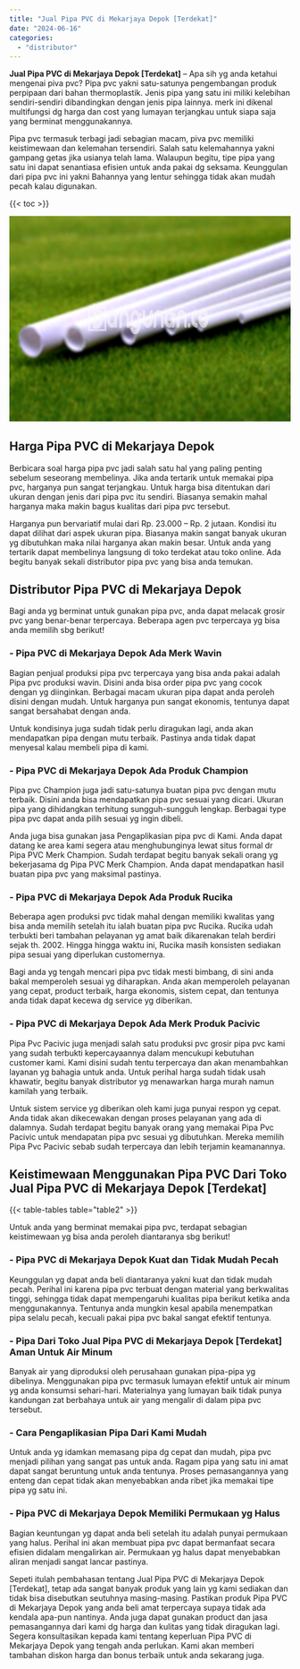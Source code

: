 ```yaml
---
title: "Jual Pipa PVC di Mekarjaya Depok [Terdekat]"
date: "2024-06-16"
categories: 
  - "distributor"
---
```


**Jual Pipa PVC di Mekarjaya Depok \[Terdekat\]** – Apa sih yg anda ketahui mengenai piva pvc? Pipa pvc yakni satu-satunya pengembangan produk perpipaan dari bahan thermoplastik. Jenis pipa yang satu ini miliki kelebihan sendiri-sendiri dibandingkan dengan jenis pipa lainnya. merk ini dikenal multifungsi dg harga dan cost yang lumayan terjangkau untuk siapa saja yang berminat menggunakannya.

Pipa pvc termasuk terbagi jadi sebagian macam, piva pvc memiliki keistimewaan dan kelemahan tersendiri. Salah satu kelemahannya yakni gampang getas jika usianya telah lama. Walaupun begitu, tipe pipa yang satu ini dapat senantiasa efisien untuk anda pakai dg seksama. Keunggulan dari pipa pvc ini yakni Bahannya yang lentur sehingga tidak akan mudah pecah kalau digunakan.

{{< toc >}}

![Jual Pipa PVC di Mekarjaya Depok [Terdekat]](/images/jaul-pipa-pvc-55.png)

## Harga Pipa PVC di Mekarjaya Depok

Berbicara soal harga pipa pvc jadi salah satu hal yang paling penting sebelum seseorang membelinya. Jika anda tertarik untuk memakai pipa pvc, harganya pun sangat terjangkau. Untuk harga bisa ditentukan dari ukuran dengan jenis dari pipa pvc itu sendiri. Biasanya semakin mahal harganya maka makin bagus kualitas dari pipa pvc tersebut.

Harganya pun bervariatif mulai dari Rp. 23.000 – Rp. 2 jutaan. Kondisi itu dapat dilihat dari aspek ukuran pipa. Biasanya makin sangat banyak ukuran yg dibutuhkan maka nilai harganya akan makin besar. Untuk anda yang tertarik dapat membelinya langsung di toko terdekat atau toko online. Ada begitu banyak sekali distributor pipa pvc yang bisa anda temukan.

## Distributor Pipa PVC di Mekarjaya Depok

Bagi anda yg berminat untuk gunakan pipa pvc, anda dapat melacak grosir pvc yang benar-benar terpercaya. Beberapa agen pvc terpercaya yg bisa anda memilih sbg berikut!

### \- Pipa PVC di Mekarjaya Depok Ada Merk Wavin

Bagian penjual produksi pipa pvc terpercaya yang bisa anda pakai adalah Pipa pvc produksi wavin. Disini anda bisa order pipa pvc yang cocok dengan yg diinginkan. Berbagai macam ukuran pipa dapat anda peroleh disini dengan mudah. Untuk harganya pun sangat ekonomis, tentunya dapat sangat bersahabat dengan anda.

Untuk kondisinya juga sudah tidak perlu diragukan lagi, anda akan mendapatkan pipa dengan mutu terbaik. Pastinya anda tidak dapat menyesal kalau membeli pipa di kami.

### \- Pipa PVC di Mekarjaya Depok Ada Produk Champion

Pipa pvc Champion juga jadi satu-satunya buatan pipa pvc dengan mutu terbaik. Disini anda bisa mendapatkan pipa pvc sesuai yang dicari. Ukuran pipa yang dihidangkan terhitung sungguh-sungguh lengkap. Berbagai type pipa pvc dapat anda pilih sesuai yg ingin dibeli.

Anda juga bisa gunakan jasa Pengaplikasian pipa pvc di Kami. Anda dapat datang ke area kami segera atau menghubunginya lewat situs formal dr Pipa PVC Merk Champion. Sudah terdapat begitu banyak sekali orang yg bekerjasama dg Pipa PVC Merk Champion. Anda dapat mendapatkan hasil buatan pipa pvc yang maksimal pastinya.

### \- Pipa PVC di Mekarjaya Depok Ada Produk Rucika

Beberapa agen produksi pvc tidak mahal dengan memiliki kwalitas yang bisa anda memilih setelah itu ialah buatan pipa pvc Rucika. Rucika udah terbukti beri tambahan pelayanan yg amat baik dikarenakan telah berdiri sejak th. 2002. Hingga hingga waktu ini, Rucika masih konsisten sediakan pipa sesuai yang diperlukan customernya.

Bagi anda yg tengah mencari pipa pvc tidak mesti bimbang, di sini anda bakal memperoleh sesuai yg diharapkan. Anda akan memperoleh pelayanan yang cepat, product terbaik, harga ekonomis, sistem cepat, dan tentunya anda tidak dapat kecewa dg service yg diberikan.

### \- Pipa PVC di Mekarjaya Depok Ada Merk Produk Pacivic

Pipa Pvc Pacivic juga menjadi salah satu produksi pvc grosir pipa pvc kami yang sudah terbukti kepercayaannya dalam mencukupi kebutuhan customer kami. Kami disini sudah tentu terpercaya dan akan menambahkan layanan yg bahagia untuk anda. Untuk perihal harga sudah tidak usah khawatir, begitu banyak distributor yg menawarkan harga murah namun kamilah yang terbaik.

Untuk sistem service yg diberikan oleh kami juga punyai respon yg cepat. Anda tidak akan dikecewakan dengan proses pelayanan yang ada di dalamnya. Sudah terdapat begitu banyak orang yang memakai Pipa Pvc Pacivic untuk mendapatan pipa pvc sesuai yg dibutuhkan. Mereka memilih Pipa Pvc Pacivic sebab sudah terpercaya dan lebih terjamin keamanannya.

## Keistimewaan Menggunakan Pipa PVC Dari Toko Jual Pipa PVC di Mekarjaya Depok \[Terdekat\]

{{< table-tables table="table2" >}}

Untuk anda yang berminat memakai pipa pvc, terdapat sebagian keistimewaan yg bisa anda peroleh diantaranya sbg berikut!

### \- Pipa PVC di Mekarjaya Depok Kuat dan Tidak Mudah Pecah

Keunggulan yg dapat anda beli diantaranya yakni kuat dan tidak mudah pecah. Perihal ini karena pipa pvc terbuat dengan material yang berkwalitas tinggi, sehingga tidak dapat mempengaruhi kualitas pipa berikut ketika anda menggunakannya. Tentunya anda mungkin kesal apabila menempatkan pipa selalu pecah, kecuali pakai pipa pvc bakal sangat efektif tentunya.

### \- Pipa Dari Toko Jual Pipa PVC di Mekarjaya Depok \[Terdekat\] Aman Untuk Air Minum

Banyak air yang diproduksi oleh perusahaan gunakan pipa-pipa yg dibelinya. Menggunakan pipa pvc termasuk lumayan efektif untuk air minum yg anda konsumsi sehari-hari. Materialnya yang lumayan baik tidak punya kandungan zat berbahaya untuk air yang mengalir di dalam pipa pvc tersebut.

### \- Cara Pengaplikasian Pipa Dari Kami Mudah

Untuk anda yg idamkan memasang pipa dg cepat dan mudah, pipa pvc menjadi pilihan yang sangat pas untuk anda. Ragam pipa yang satu ini amat dapat sangat beruntung untuk anda tentunya. Proses pemasangannya yang enteng dan cepat tidak akan menyebabkan anda ribet jika memakai tipe pipa yg satu ini.

### \- Pipa PVC di Mekarjaya Depok Memiliki Permukaan yg Halus

Bagian keuntungan yg dapat anda beli setelah itu adalah punyai permukaan yang halus. Perihal ini akan membuat pipa pvc dapat bermanfaat secara efisien didalam mengalirkan air. Permukaan yg halus dapat menyebabkan aliran menjadi sangat lancar pastinya.

Sepeti itulah pembahasan tentang Jual Pipa PVC di Mekarjaya Depok \[Terdekat\], tetap ada sangat banyak produk yang lain yg kami sediakan dan tidak bisa disebutkan seutuhnya masing-masing. Pastikan produk Pipa PVC di Mekarjaya Depok yang anda beli amat terpercaya supaya tidak ada kendala apa-pun nantinya. Anda juga dapat gunakan product dan jasa pemasangannya dari kami dg harga dan kulitas yang tidak diragukan lagi. Segera konsultasikan kepada kami tentang keperluan Pipa PVC di Mekarjaya Depok yang tengah anda perlukan. Kami akan memberi tambahan diskon harga dan bonus terbaik untuk anda sekarang juga.
